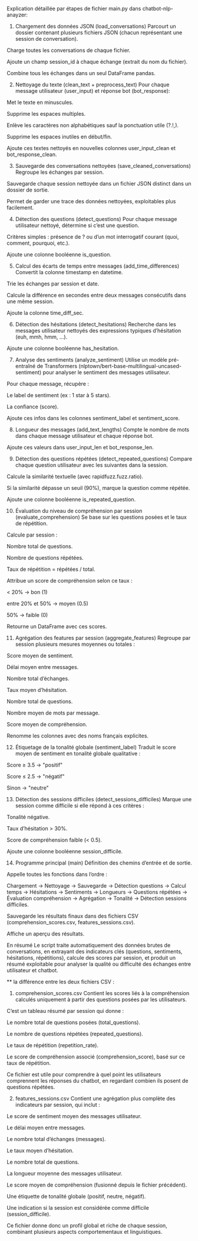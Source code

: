 Explication détaillée par étapes de fichier main.py dans chatbot-nlp-anayzer:
1. Chargement des données JSON (load_conversations)
Parcourt un dossier contenant plusieurs fichiers JSON (chacun représentant une session de conversation).

Charge toutes les conversations de chaque fichier.

Ajoute un champ session_id à chaque échange (extrait du nom du fichier).

Combine tous les échanges dans un seul DataFrame pandas.

2. Nettoyage du texte (clean_text + preprocess_text)
Pour chaque message utilisateur (user_input) et réponse bot (bot_response):

Met le texte en minuscules.

Supprime les espaces multiples.

Enlève les caractères non alphabétiques sauf la ponctuation utile (?.!,).

Supprime les espaces inutiles en début/fin.

Ajoute ces textes nettoyés en nouvelles colonnes user_input_clean et bot_response_clean.

3. Sauvegarde des conversations nettoyées (save_cleaned_conversations)
Regroupe les échanges par session.

Sauvegarde chaque session nettoyée dans un fichier JSON distinct dans un dossier de sortie.

Permet de garder une trace des données nettoyées, exploitables plus facilement.

4. Détection des questions (detect_questions)
Pour chaque message utilisateur nettoyé, détermine si c’est une question.

Critères simples : présence de ? ou d’un mot interrogatif courant (quoi, comment, pourquoi, etc.).

Ajoute une colonne booléenne is_question.

5. Calcul des écarts de temps entre messages (add_time_differences)
Convertit la colonne timestamp en datetime.

Trie les échanges par session et date.

Calcule la différence en secondes entre deux messages consécutifs dans une même session.

Ajoute la colonne time_diff_sec.

6. Détection des hésitations (detect_hesitations)
Recherche dans les messages utilisateur nettoyés des expressions typiques d’hésitation (euh, mmh, hmm, ...).

Ajoute une colonne booléenne has_hesitation.

7. Analyse des sentiments (analyze_sentiment)
Utilise un modèle pré-entraîné de Transformers (nlptown/bert-base-multilingual-uncased-sentiment) pour analyser le sentiment des messages utilisateur.

Pour chaque message, récupère :

Le label de sentiment (ex : 1 star à 5 stars).

La confiance (score).

Ajoute ces infos dans les colonnes sentiment_label et sentiment_score.

8. Longueur des messages (add_text_lengths)
Compte le nombre de mots dans chaque message utilisateur et chaque réponse bot.

Ajoute ces valeurs dans user_input_len et bot_response_len.

9. Détection des questions répétées (detect_repeated_questions)
Compare chaque question utilisateur avec les suivantes dans la session.

Calcule la similarité textuelle (avec rapidfuzz.fuzz.ratio).

Si la similarité dépasse un seuil (90%), marque la question comme répétée.

Ajoute une colonne booléenne is_repeated_question.

10. Évaluation du niveau de compréhension par session (evaluate_comprehension)
Se base sur les questions posées et le taux de répétition.

Calcule par session :

Nombre total de questions.

Nombre de questions répétées.

Taux de répétition = répétées / total.

Attribue un score de compréhension selon ce taux :

< 20% → bon (1)

entre 20% et 50% → moyen (0.5)

50% → faible (0)

Retourne un DataFrame avec ces scores.

11. Agrégation des features par session (aggregate_features)
Regroupe par session plusieurs mesures moyennes ou totales :

Score moyen de sentiment.

Délai moyen entre messages.

Nombre total d’échanges.

Taux moyen d’hésitation.

Nombre total de questions.

Nombre moyen de mots par message.

Score moyen de compréhension.

Renomme les colonnes avec des noms français explicites.

12. Étiquetage de la tonalité globale (sentiment_label)
Traduit le score moyen de sentiment en tonalité globale qualitative :

Score ≥ 3.5 → "positif"

Score ≤ 2.5 → "négatif"

Sinon → "neutre"

13. Détection des sessions difficiles (detect_sessions_difficiles)
Marque une session comme difficile si elle répond à ces critères :

Tonalité négative.

Taux d’hésitation > 30%.

Score de compréhension faible (< 0.5).

Ajoute une colonne booléenne session_difficile.

14. Programme principal (main)
Définition des chemins d’entrée et de sortie.

Appelle toutes les fonctions dans l’ordre :

Chargement → Nettoyage → Sauvegarde → Détection questions → Calcul temps → Hésitations → Sentiments → Longueurs → Questions répétées → Évaluation compréhension → Agrégation → Tonalité → Détection sessions difficiles.

Sauvegarde les résultats finaux dans des fichiers CSV (comprehension_scores.csv, features_sessions.csv).

Affiche un aperçu des résultats.

En résumé
Le script traite automatiquement des données brutes de conversations, en extrayant des indicateurs clés (questions, sentiments, hésitations, répétitions), calcule des scores par session, et produit un résumé exploitable pour analyser la qualité ou difficulté des échanges entre utilisateur et chatbot.

** la différence entre les deux fichiers CSV :
 1. comprehension_scores.csv
Contient les scores liés à la compréhension calculés uniquement à partir des questions posées par les utilisateurs.

C’est un tableau résumé par session qui donne :

Le nombre total de questions posées (total_questions).

Le nombre de questions répétées (repeated_questions).

Le taux de répétition (repetition_rate).

Le score de compréhension associé (comprehension_score), basé sur ce taux de répétition.

Ce fichier est utile pour comprendre à quel point les utilisateurs comprennent les réponses du chatbot, en regardant combien ils posent de questions répétées.

2. features_sessions.csv
Contient une agrégation plus complète des indicateurs par session, qui inclut :

Le score de sentiment moyen des messages utilisateur.

Le délai moyen entre messages.

Le nombre total d’échanges (messages).

Le taux moyen d’hésitation.

Le nombre total de questions.

La longueur moyenne des messages utilisateur.

Le score moyen de compréhension (fusionné depuis le fichier précédent).

Une étiquette de tonalité globale (positif, neutre, négatif).

Une indication si la session est considérée comme difficile (session_difficile).

Ce fichier donne donc un profil global et riche de chaque session, combinant plusieurs aspects comportementaux et linguistiques.


